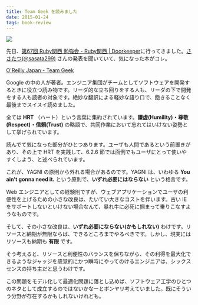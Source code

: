 ```yaml
---
title: Team Geek を読みました
date: 2015-01-24
tags: book-review
---
```


![](/images/2015/01/24/team-geek/tg.jpg)

先日、[第67回 Ruby関西 勉強会 - Ruby関西 | Doorkeeper](https://rubykansai.doorkeeper.jp/events/23266)に行ってきました。[ささたつ(@sasata299)](https://twitter.com/sasata299) さんの発表を聞いていて、気になった本がコレ。

[O'Reilly Japan - Team Geek](http://www.oreilly.co.jp/books/9784873116303/)

Google の中の人が著者。エンジニア集団がチームとしてソフトウェアを開発するときに役立つ読み物です。リーダ的な立ち回りをする人も、リーダの下で開発をする人も読者の対象です。絶妙な翻訳による軽妙な語り口で、飽きることなく最後までスイスイ読めました。

全ては **HRT** （ハート）という言葉に集約されています。**謙虚(Humility)・尊敬(Respect)・信頼(Trust)** の略語で、共同作業において忘れてはいけない姿勢として挙げられています。

読んでて気になった部分がひとつあります。ユーザも人間であるという前置きがあり、その上で HRT を実践して、6.2.6 節では面倒でもユーザにとって使いやすくしよう、と述べられています。

これが、YAGNI の原則から外れる場合があるのです。YAGNI は、いわゆる **You ain't gonna need it.** という原則で、**いずれ必要にはならない** という格言です。

Web エンジニアとしての経験則ですが、ウェブアプリケーションでユーザの利便性を上げるための小さな改良は、たいてい大きなコストを伴います。古い IE をサポートしないといけない場合なんて、暴れ牛に必死に掴まって乗りこなすようなものです。

そして、その小さな改良は、**いずれ必要にならない(かもしれない)** わけです。リソースと納期が無限ならば、できるところまでやるべきです。しかし、現実にはリソースも納期も **有限** です。

そう考えると、リソースと利便性のバランスを保ちながら、その利得を最大化できるようなジャッジを感覚的にかつ瞬時にやってのけるエンジニアは、シックスセンスの持ち主だと思うわけです。

この問題をモデル化して最適化問題に落とし込めば、ソフトウェア工学のひとつのネタとして成立するのではないかなーとボンヤリ考えていました。既にそういう分野が存在するかもしれないけれども。
